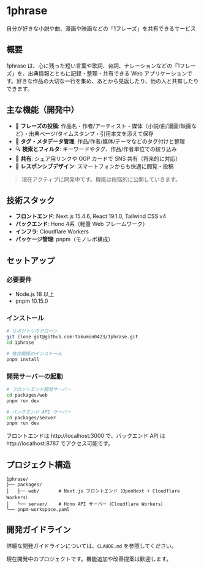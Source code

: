 # 1phrase

自分が好きな小説や曲、漫画や映画などの「1フレーズ」を共有できるサービス

## 概要

1phrase は、心に残った短い言葉や歌詞、台詞、ナレーションなどの「1フレーズ」を、出典情報とともに記録・整理・共有できる Web アプリケーションです。好きな作品の大切な一行を集め、あとから見返したり、他の人と共有したりできます。

## 主な機能（開発中）

- 📝 **フレーズの投稿**: 作品名・作者/アーティスト・媒体（小説/曲/漫画/映画など）・出典ページ/タイムスタンプ・引用本文を添えて保存
- 🔖 **タグ・メタデータ管理**: 作品/作者/媒体/テーマなどのタグ付けと整理
- 🔍 **検索とフィルタ**: キーワードやタグ、作品/作者単位での絞り込み
- 🔗 **共有**: シェア用リンクや OGP カードで SNS 共有（将来的に対応）
- 📱 **レスポンシブデザイン**: スマートフォンからも快適に閲覧・投稿

> 現在アクティブに開発中です。機能は段階的に公開していきます。

## 技術スタック

- **フロントエンド**: Next.js 15.4.6, React 19.1.0, Tailwind CSS v4
- **バックエンド**: Hono 4系（軽量 Web フレームワーク）
- **インフラ**: Cloudflare Workers
- **パッケージ管理**: pnpm（モノレポ構成）

## セットアップ

### 必要要件

- Node.js 18 以上
- pnpm 10.15.0

### インストール

```bash
# リポジトリのクローン
git clone git@github.com:takumin0423/1phrase.git
cd 1phrase

# 依存関係のインストール
pnpm install
```

### 開発サーバーの起動

```bash
# フロントエンド開発サーバー
cd packages/web
pnpm run dev

# バックエンド API サーバー
cd packages/server
pnpm run dev
```

フロントエンドは http://localhost:3000 で、バックエンド API は http://localhost:8787 でアクセス可能です。

## プロジェクト構造

```
1phrase/
├── packages/
│   ├── web/       # Next.js フロントエンド（OpenNext + Cloudflare Workers）
│   └── server/    # Hono API サーバー（Cloudflare Workers）
└── pnpm-workspace.yaml
```

## 開発ガイドライン

詳細な開発ガイドラインについては、`CLAUDE.md` を参照してください。

現在開発中のプロジェクトです。機能追加や改善提案は歓迎します。
